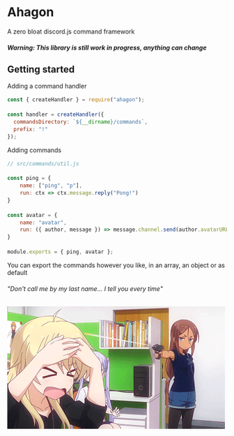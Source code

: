 # Ahagon
A zero bloat discord.js command framework

##### Warning: This library is still work in progress, anything can change

## Getting started

Adding a command handler
```javascript
const { createHandler } = require("ahagon");

const handler = createHandler({
  commandsDirectory: `${__dirname}/commands`,
  prefix: "!"
});
```

Adding commands
```javascript
// src/commands/util.js

const ping = {
	name: ["ping", "p"],
	run: ctx => ctx.message.reply("Pong!")
}

const avatar = {
	name: "avatar",
	run: ({ author, message }) => message.channel.send(author.avatarURL)
}

module.exports = { ping, avatar };
```

You can export the commands however you like, in an array, an object
or as default

###### "Don't call me by my last name... I tell you every time"

![](umiko.gif)

